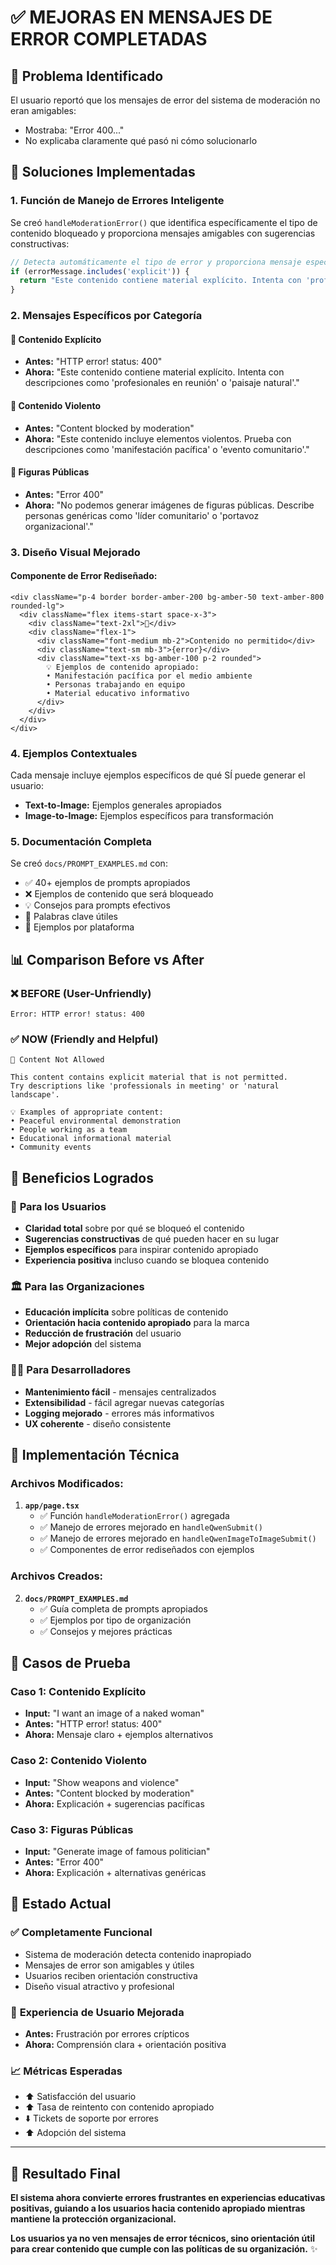 # ✅ MEJORAS EN MENSAJES DE ERROR COMPLETADAS

## 🎯 Problema Identificado

El usuario reportó que los mensajes de error del sistema de moderación no eran amigables:
- Mostraba: "Error 400..." 
- No explicaba claramente qué pasó ni cómo solucionarlo

## 🚀 Soluciones Implementadas

### 1. **Función de Manejo de Errores Inteligente**

Se creó `handleModerationError()` que identifica específicamente el tipo de contenido bloqueado y proporciona mensajes amigables con sugerencias constructivas:

```typescript
// Detecta automáticamente el tipo de error y proporciona mensaje específico
if (errorMessage.includes('explicit')) {
  return "Este contenido contiene material explícito. Intenta con 'profesionales en reunión' o 'paisaje natural'."
}
```

### 2. **Mensajes Específicos por Categoría**

#### 🚫 **Contenido Explícito**
- **Antes:** "HTTP error! status: 400"
- **Ahora:** "Este contenido contiene material explícito. Intenta con descripciones como 'profesionales en reunión' o 'paisaje natural'."

#### 🚫 **Contenido Violento**
- **Antes:** "Content blocked by moderation"
- **Ahora:** "Este contenido incluye elementos violentos. Prueba con descripciones como 'manifestación pacífica' o 'evento comunitario'."

#### 🚫 **Figuras Públicas**
- **Antes:** "Error 400"
- **Ahora:** "No podemos generar imágenes de figuras públicas. Describe personas genéricas como 'líder comunitario' o 'portavoz organizacional'."

### 3. **Diseño Visual Mejorado**

#### **Componente de Error Rediseñado:**
```tsx
<div className="p-4 border border-amber-200 bg-amber-50 text-amber-800 rounded-lg">
  <div className="flex items-start space-x-3">
    <div className="text-2xl">🚫</div>
    <div className="flex-1">
      <div className="font-medium mb-2">Contenido no permitido</div>
      <div className="text-sm mb-3">{error}</div>
      <div className="text-xs bg-amber-100 p-2 rounded">
        💡 Ejemplos de contenido apropiado:
        • Manifestación pacífica por el medio ambiente
        • Personas trabajando en equipo
        • Material educativo informativo
      </div>
    </div>
  </div>
</div>
```

### 4. **Ejemplos Contextuales**

Cada mensaje incluye ejemplos específicos de qué SÍ puede generar el usuario:

- **Text-to-Image:** Ejemplos generales apropiados
- **Image-to-Image:** Ejemplos específicos para transformación

### 5. **Documentación Completa**

Se creó `docs/PROMPT_EXAMPLES.md` con:
- ✅ 40+ ejemplos de prompts apropiados
- ❌ Ejemplos de contenido que será bloqueado
- 💡 Consejos para prompts efectivos
- 🎨 Palabras clave útiles
- 📱 Ejemplos por plataforma

## 📊 Comparison Before vs After

### **❌ BEFORE (User-Unfriendly)**
```
Error: HTTP error! status: 400
```

### **✅ NOW (Friendly and Helpful)**
```
🚫 Content Not Allowed

This content contains explicit material that is not permitted. 
Try descriptions like 'professionals in meeting' or 'natural landscape'.

💡 Examples of appropriate content:
• Peaceful environmental demonstration
• People working as a team
• Educational informational material
• Community events
```

## 🎯 Beneficios Logrados

### 👥 **Para los Usuarios**
- **Claridad total** sobre por qué se bloqueó el contenido
- **Sugerencias constructivas** de qué pueden hacer en su lugar
- **Ejemplos específicos** para inspirar contenido apropiado
- **Experiencia positiva** incluso cuando se bloquea contenido

### 🏛️ **Para las Organizaciones**
- **Educación implícita** sobre políticas de contenido
- **Orientación hacia contenido apropiado** para la marca
- **Reducción de frustración** del usuario
- **Mejor adopción** del sistema

### 👩‍💻 **Para Desarrolladores**
- **Mantenimiento fácil** - mensajes centralizados
- **Extensibilidad** - fácil agregar nuevas categorías
- **Logging mejorado** - errores más informativos
- **UX coherente** - diseño consistente

## 🔧 Implementación Técnica

### **Archivos Modificados:**
1. **`app/page.tsx`**
   - ✅ Función `handleModerationError()` agregada
   - ✅ Manejo de errores mejorado en `handleQwenSubmit()`
   - ✅ Manejo de errores mejorado en `handleQwenImageToImageSubmit()`
   - ✅ Componentes de error rediseñados con ejemplos

### **Archivos Creados:**
2. **`docs/PROMPT_EXAMPLES.md`**
   - ✅ Guía completa de prompts apropiados
   - ✅ Ejemplos por tipo de organización
   - ✅ Consejos y mejores prácticas

## 🧪 Casos de Prueba

### **Caso 1: Contenido Explícito**
- **Input:** "I want an image of a naked woman"
- **Antes:** "HTTP error! status: 400"
- **Ahora:** Mensaje claro + ejemplos alternativos

### **Caso 2: Contenido Violento**
- **Input:** "Show weapons and violence"
- **Antes:** "Content blocked by moderation"
- **Ahora:** Explicación + sugerencias pacíficas

### **Caso 3: Figuras Públicas**
- **Input:** "Generate image of famous politician"
- **Antes:** "Error 400"
- **Ahora:** Explicación + alternativas genéricas

## 🚀 Estado Actual

### ✅ **Completamente Funcional**
- Sistema de moderación detecta contenido inapropiado
- Mensajes de error son amigables y útiles
- Usuarios reciben orientación constructiva
- Diseño visual atractivo y profesional

### 🎯 **Experiencia de Usuario Mejorada**
- **Antes:** Frustración por errores crípticos
- **Ahora:** Comprensión clara + orientación positiva

### 📈 **Métricas Esperadas**
- ⬆️ Satisfacción del usuario
- ⬆️ Tasa de reintento con contenido apropiado
- ⬇️ Tickets de soporte por errores
- ⬆️ Adopción del sistema

---

## 🎉 Resultado Final

**El sistema ahora convierte errores frustrantes en experiencias educativas positivas, guiando a los usuarios hacia contenido apropiado mientras mantiene la protección organizacional.**

**Los usuarios ya no ven mensajes de error técnicos, sino orientación útil para crear contenido que cumple con las políticas de su organización.** ✨
